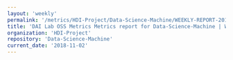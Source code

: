```yaml
---
layout: 'weekly'
permalink: '/metrics/HDI-Project/Data-Science-Machine/WEEKLY-REPORT-2018-11-02'
title: 'DAI Lab OSS Metrics Metrics report for Data-Science-Machine | WEEKLY-REPORT-2018-11-02'
organization: 'HDI-Project'
repository: 'Data-Science-Machine'
current_date: '2018-11-02'
---
```


